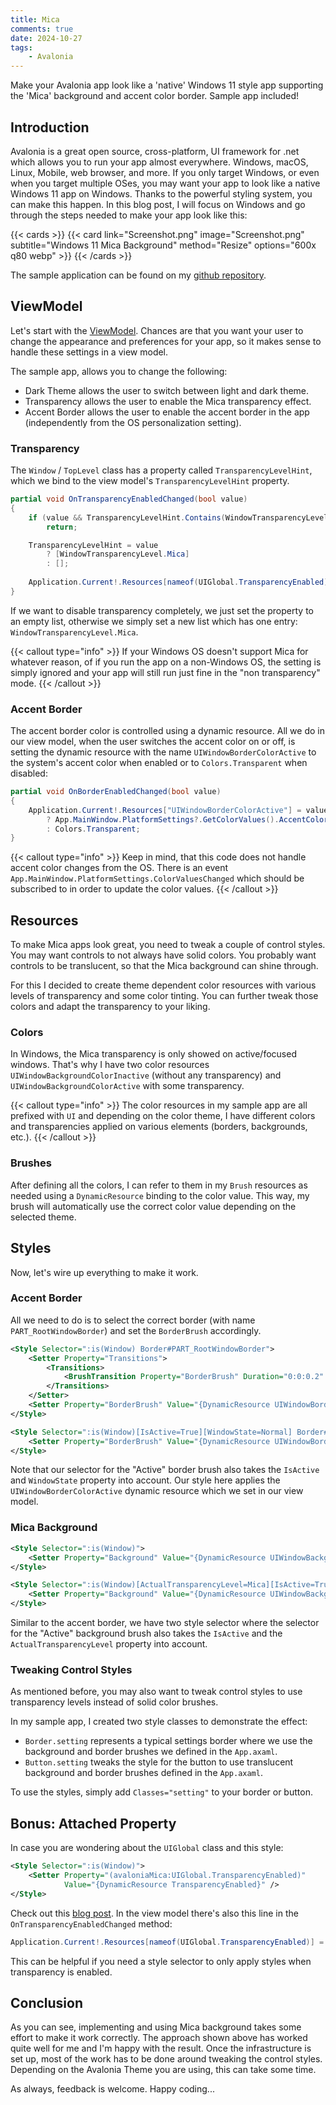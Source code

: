 ```yaml
---
title: Mica
comments: true
date: 2024-10-27
tags: 
    - Avalonia
---
```



Make your Avalonia app look like a 'native' Windows 11 style app supporting the 'Mica' background and accent color border. Sample app included!

<!--more-->

## Introduction

Avalonia is a great open source, cross-platform, UI framework for .net which allows you to run your app almost everywhere. Windows, macOS, Linux, Mobile, web browser, and more. If you only target Windows, or even when you target multiple OSes, you may want your app to look like a native Windows 11 app on Windows. Thanks to the powerful styling system, you can make this happen. In this blog post, I will focus on Windows and go through the steps needed to make your app look like this:

{{< cards >}}
  {{< card link="Screenshot.png" image="Screenshot.png" subtitle="Windows 11 Mica Background" method="Resize" options="600x q80 webp" >}}
{{< /cards >}}

The sample application can be found on my [github repository](https://github.com/StefanKoell/Misc/tree/main/src/AvaloniaMica).

## ViewModel

Let's start with the [ViewModel](https://github.com/StefanKoell/Misc/blob/main/src/AvaloniaMica/MainWindowViewModel.cs). Chances are that you want your user to change the appearance and preferences for your app, so it makes sense to handle these settings in a view model.

The sample app, allows you to change the following:
- Dark Theme allows the user to switch between light and dark theme.
- Transparency allows the user to enable the Mica transparency effect.
- Accent Border allows the user to enable the accent border in the app (independently from the OS personalization setting).

### Transparency

The `Window` / `TopLevel` class has a property called `TransparencyLevelHint`, which we bind to the view model's `TransparencyLevelHint` property.

```csharp {linenos=table}
partial void OnTransparencyEnabledChanged(bool value)
{
    if (value && TransparencyLevelHint.Contains(WindowTransparencyLevel.Mica))
        return;

    TransparencyLevelHint = value
        ? [WindowTransparencyLevel.Mica]
        : [];
    
    Application.Current!.Resources[nameof(UIGlobal.TransparencyEnabled)] = value;
}
```

If we want to disable transparency completely, we just set the property to an empty list, otherwise we simply set a new list which has one entry: `WindowTransparencyLevel.Mica`.

{{< callout type="info" >}}
If your Windows OS doesn't support Mica for whatever reason, of if you run the app on a non-Windows OS, the setting is simply ignored and your app will still run just fine in the "non transparency" mode.
{{< /callout >}}


### Accent Border

The accent border color is controlled using a dynamic resource. All we do in our view model, when the user switches the accent color on or off, is setting the dynamic resource with the name `UIWindowBorderColorActive` to the system's accent color when enabled or to `Colors.Transparent` when disabled:

```csharp {linenos=table}
partial void OnBorderEnabledChanged(bool value)
{
    Application.Current!.Resources["UIWindowBorderColorActive"] = value
        ? App.MainWindow.PlatformSettings?.GetColorValues().AccentColor1 ?? Colors.Transparent
        : Colors.Transparent;
}
```
{{< callout type="info" >}}
Keep in mind, that this code does not handle accent color changes from the OS. There is an event `App.MainWindow.PlatformSettings.ColorValuesChanged` which should be subscribed to in order to update the color values.
{{< /callout >}}

## Resources

To make Mica apps look great, you need to tweak a couple of control styles. You may want controls to not always have solid colors. You probably want controls to be translucent, so that the Mica background can shine through.

For this I decided to create theme dependent color resources with various levels of transparency and some color tinting. You can further tweak those colors and adapt the transparency to your liking.

### Colors

In Windows, the Mica transparency is only showed on active/focused windows. That's why I have two color resources `UIWindowBackgroundColorInactive` (without any transparency) and `UIWindowBackgroundColorActive` with some transparency.

{{< callout type="info" >}}
The color resources in my sample app are all prefixed with `UI` and depending on the color theme, I have different colors and transparencies applied on various elements (borders, backgrounds, etc.).
{{< /callout >}}

### Brushes

After defining all the colors, I can refer to them in my `Brush` resources as needed using a `DynamicResource` binding to the color value. This way, my brush will automatically use the correct color value depending on the selected theme.

## Styles

Now, let's wire up everything to make it work.

### Accent Border

All we need to do is to select the correct border (with name `PART_RootWindowBorder`) and set the `BorderBrush` accordingly.

```xml {linenos=table}
<Style Selector=":is(Window) Border#PART_RootWindowBorder">
    <Setter Property="Transitions">
        <Transitions>
            <BrushTransition Property="BorderBrush" Duration="0:0:0.2" />
        </Transitions>
    </Setter>
    <Setter Property="BorderBrush" Value="{DynamicResource UIWindowBorderColorInactive}" />
</Style>

<Style Selector=":is(Window)[IsActive=True][WindowState=Normal] Border#PART_RootWindowBorder">
    <Setter Property="BorderBrush" Value="{DynamicResource UIWindowBorderColorActive}" />
</Style>
```

Note that our selector for the "Active" border brush also takes the `IsActive` and `WindowState` property into account. Our style here applies the `UIWindowBorderColorActive` dynamic resource which we set in our view model.

### Mica Background

```xml {linenos=table}
<Style Selector=":is(Window)">
    <Setter Property="Background" Value="{DynamicResource UIWindowBackgroundBrushInactive}" />
</Style>

<Style Selector=":is(Window)[ActualTransparencyLevel=Mica][IsActive=True]">
    <Setter Property="Background" Value="{DynamicResource UIWindowBackgroundBrushActive}" />
</Style>
```

Similar to the accent border, we have two style selector where the selector for the "Active" background brush also takes the `IsActive` and the `ActualTransparencyLevel` property into account.

### Tweaking Control Styles

As mentioned before, you may also want to tweak control styles to use transparency levels instead of solid color brushes.

In my sample app, I created two style classes to demonstrate the effect:

- `Border.setting` represents a typical settings border where we use the background and border brushes we defined in the `App.axaml`.
- `Button.setting` tweaks the style for the button to use translucent background and border brushes defined in the `App.axaml`.

To use the styles, simply add `Classes="setting"` to your border or button.

## Bonus: Attached Property

In case you are wondering about the `UIGlobal` class and this style:
```xml {linenos=table}
<Style Selector=":is(Window)">
    <Setter Property="(avaloniaMica:UIGlobal.TransparencyEnabled)"
            Value="{DynamicResource TransparencyEnabled}" />
</Style>
```

Check out this [blog post](/blog/2024/06/29/central-style-switcher). In the view model there's also this line in the `OnTransparencyEnabledChanged` method:
```csharp
Application.Current!.Resources[nameof(UIGlobal.TransparencyEnabled)] = value;
```

This can be helpful if you need a style selector to only apply styles when transparency is enabled.

## Conclusion

As you can see, implementing and using Mica background takes some effort to make it work correctly. The approach shown above has worked quite well for me and I'm happy with the result. Once the infrastructure is set up, most of the work has to be done around tweaking the control styles. Depending on the Avalonia Theme you are using, this can take some time.

As always, feedback is welcome. Happy coding...